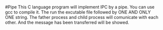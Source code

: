 #Pipe
This C language program will implement IPC by a pipe. You can use gcc to compile it. The run the excutable file followed by ONE AND ONLY ONE string. The father process and child process will comunicate with each other. And the message has been transferred will be showed.

